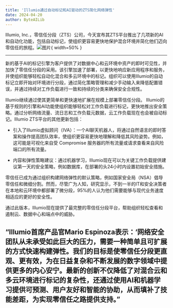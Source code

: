 ```yaml
---
title: 'Illumio通过自动标记和AI驱动的ZTS简化网络弹性'
date: 2024-04-20
author: ByteAILib
---
```


Illumio, Inc.，零信任分段（ZTS）公司，今天宣布其ZTS平台推出了几项新的AI和自动化功能，包括自动标记，使组织更容易更快地保护混合环境并简化他们迈向零信任的旅程。![图片](https://ai-techpark.com/wp-content/uploads/2020/06/Buyer-Guide-500x281-1.jpg){ width=50% }

---


新的基于AI的标记引擎为客户提供了对数据中心和云环境中资产的即时可见性，并加快了零信任分段的采用。该引擎加速了部署，以更快地响应新应用程序和服务，并使组织能够轻松自动化混合和多云环境中的标记。组织可以使用Illumio的自动标记立即开始对环境进行分段，通过简化策略管理和减少手动输入来降低配置错误，并通过持续对工作负载进行一致和持续的分类来确保安全合规性。

Illumio继续通过使其更简单和更快速地扩展在规模上部署零信任分段。 Illumio的基于规则的引擎和AI功能使组织能够轻松对工作负载进行标记，更快地推出安全策略。通过分析网络流量、流日志和工作负载元数据，云工作负载现在也会被自动标记。Illumio ZTS平台的其他更新包括：

- 引入了Illumio虚拟顾问（IVA）：一个AI聊天机器人，将通过自然语言的即时答案和操作提高团队效率，使组织更容易更快地理解和降低其风险姿势。例如，这可能是可视化来自受 Compromise 服务器的所有流量或请求查看来自风险端口的所有流量。

- 内容和弹性策略建议：通过机器学习，Illumio现在可以为关键工作负载提供建议第一天的安全策略，例如数据库，在部署的头24小时内设置初始安全措施。

零信任已成为通过组织构建网络弹性的默认策略，例如国家安全局（NSA）倡导零信任和微细分割。然而，尽管广为人知，研究显示，不到一半的IT和安全决策者在本地和云环境中都部署了微分段，95%的人认为他们需要能够与现代业务速度相适应的更好的安全性。

通过此版本，Illumio现在提供了最完整的零信任分段平台，帮助组织轻松查看和遏制云、数据中心和端点中的威胁。

“Illumio首席产品官Mario Espinoza表示：‘网络安全团队从未承受如此巨大的压力，需要一种简单且可扩展的方式快速构建弹性。我们的目标是使零信任分段更直观、更有效，为在日益复杂和不断发展的数字领域中提供更多的内心安宁。最新的创新不仅降低了对混合云和多云环境进行标记的复杂性，还通过使用AI和机器学习提供可预测、用户友好和智能的协助，从而填补了技能差距，为实现零信任之路提供支持。”
---
